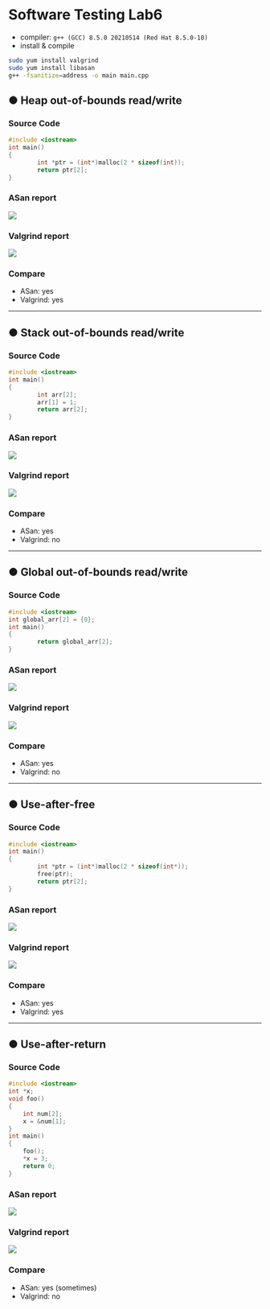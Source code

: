 # Software Testing Lab6

- compiler: `g++ (GCC) 8.5.0 20210514 (Red Hat 8.5.0-10)`  
- install & compile  
```bash
sudo yum install valgrind
sudo yum install libasan
g++ -fsanitize=address -o main main.cpp
```

## ● Heap out-of-bounds read/write

### Source Code
```c++
#include <iostream>
int main()
{
        int *ptr = (int*)malloc(2 * sizeof(int));
        return ptr[2];
}
```
### ASan report
<img src="./images/heap-asan.png">

### Valgrind report
<img src="./images/heap-valg.png">

### Compare
- ASan: yes
- Valgrind: yes

---

## ● Stack out-of-bounds read/write

### Source Code
```c++
#include <iostream>
int main()
{
        int arr[2];
        arr[1] = 1;
        return arr[2];
}
```

### ASan report
<img src="./images/stack-asan.png">

### Valgrind report
<img src="./images/stack-valg.png">

### Compare
- ASan: yes
- Valgrind: no

---

## ● Global out-of-bounds read/write

### Source Code
```c++
#include <iostream>
int global_arr[2] = {0};
int main()
{
        return global_arr[2];
}
```

### ASan report
<img src="./images/global-asan.png">

### Valgrind report
<img src="./images/global-valg.png">

### Compare
- ASan: yes
- Valgrind: no

---

## ● Use-after-free

### Source Code
```c++
#include <iostream>
int main()
{
        int *ptr = (int*)malloc(2 * sizeof(int*));
        free(ptr);
        return ptr[2];
}
```

### ASan report
<img src="./images/after-free-asan.png">

### Valgrind report
<img src="./images/after-free-valg.png">

### Compare
- ASan: yes
- Valgrind: yes

---

## ● Use-after-return

### Source Code
```c++
#include <iostream>
int *x;
void foo()
{
    int num[2];
    x = &num[1];
}
int main()
{
    foo();
    *x = 3;
    return 0;
}
```

### ASan report
<img src="./images/after-return-asan.png">

### Valgrind report
<img src="./images/after-return-valg.png">

### Compare
- ASan: yes (sometimes)
- Valgrind: no
 